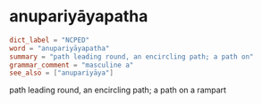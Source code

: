 # anupariyāyapatha

``` toml
dict_label = "NCPED"
word = "anupariyāyapatha"
summary = "path leading round, an encircling path; a path on"
grammar_comment = "masculine a"
see_also = ["anupariyāya"]
```

path leading round, an encircling path; a path on a rampart

